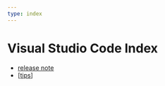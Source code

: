 ```yaml
---
type: index
---
```


# Visual Studio Code Index

- [release note]( https://code.visualstudio.com/updates )
- [[tips]]

[//begin]: # "Autogenerated link references for markdown compatibility"
[tips]: tips.md "Visual Studio Code Tips"
[//end]: # "Autogenerated link references"
